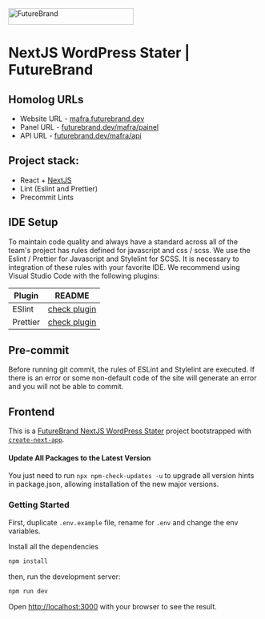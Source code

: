 <img src="https://www.futurebrand.com/build/images/futurebrand-logo-2017.svg" width="250" height="33" alt="FutureBrand" />

# NextJS WordPress Stater | FutureBrand

## Homolog URLs

- Website URL - [mafra.futurebrand.dev](https://mafra.futurebrand.dev)
- Panel URL - [futurebrand.dev/mafra/painel](https://futurebrand.dev/mafra/painel)
- API URL - [futurebrand.dev/mafra/api](https://futurebrand.dev/mafra/api)

## Project stack:

- React + [NextJS](https://nextjs.org)
- Lint (Eslint and Prettier)
- Precommit Lints

## IDE Setup

To maintain code quality and always have a standard across all of the team's
project has rules defined for javascript and css / scss. We use the Eslint /
Prettier for Javascript and Stylelint for SCSS. It is necessary to
integration of these rules with your favorite IDE. We recommend using Visual
Studio Code with the following plugins:

| Plugin   | README                                                                                     |
| -------- | ------------------------------------------------------------------------------------------ |
| ESlint   | [check plugin](https://marketplace.visualstudio.com/items?itemName=dbaeumer.vscode-eslint) |
| Prettier | [check plugin](https://marketplace.visualstudio.com/items?itemName=esbenp.prettier-vscode) |

## Pre-commit

Before running git commit, the rules of ESLint and Stylelint are executed. If
there is an error or some non-default code of the site will generate an error
and you will not be able to commit.

## Frontend

This is a [FutureBrand NextJS WordPress Stater](https://github.com/futurebrand/nextjs-wp-starter/)
project bootstrapped with [`create-next-app`](https://github.com/vercel/next.js/tree/canary/packages/create-next-app).

#### Update All Packages to the Latest Version

You just need to run `npx npm-check-updates -u` to upgrade all version hints in package.json, allowing installation of the new major versions.

### Getting Started

First, duplicate `.env.example` file, rename for `.env` and change the env variables.

Install all the dependencies

```bash
npm install
```

then, run the development server:

```bash
npm run dev
```

Open [http://localhost:3000](http://localhost:3000) with your browser to see the
result.
